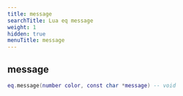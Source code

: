 ```yaml
---
title: message
searchTitle: Lua eq message
weight: 1
hidden: true
menuTitle: message
---
```

## message
```lua
eq.message(number color, const char *message) -- void
```